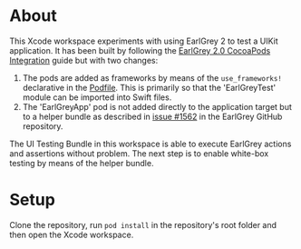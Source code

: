 # About

This Xcode workspace experiments with using EarlGrey 2 to test a UIKit application. It has been built by following the [EarlGrey 2.0 CocoaPods Integration](https://github.com/google/EarlGrey/blob/earlgrey2/docs/cocoapods-setup.md) guide but with two changes:

1. The pods are added as frameworks by means of the `use_frameworks!` declarative in the [Podfile](Podfile). This is primarily so that the 'EarlGreyTest' module can be imported into Swift files.
1. The 'EarlGreyApp' pod is not added directly to the application target but to a helper bundle as described in [issue #1562](https://github.com/google/EarlGrey/issues/1562) in the EarlGrey GitHub repository. 

The UI Testing Bundle in this workspace is able to execute EarlGrey actions and assertions without problem. The next step is to enable white-box testing by means of the helper bundle.

# Setup

Clone the repository, run `pod install` in the repository's root folder and then open the Xcode workspace.
